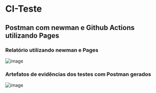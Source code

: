 # CI-Teste
## Postman com newman e Github Actions utilizando Pages
### Relatório utilizando newman e Pages 
![image](https://github.com/user-attachments/assets/798e9718-66e5-49ff-9a65-00bdcd88913c)

### Artefatos de evidências dos testes com Postman gerados 
![image](https://github.com/user-attachments/assets/73757392-055f-4d72-8e5a-6adb2765f977)

